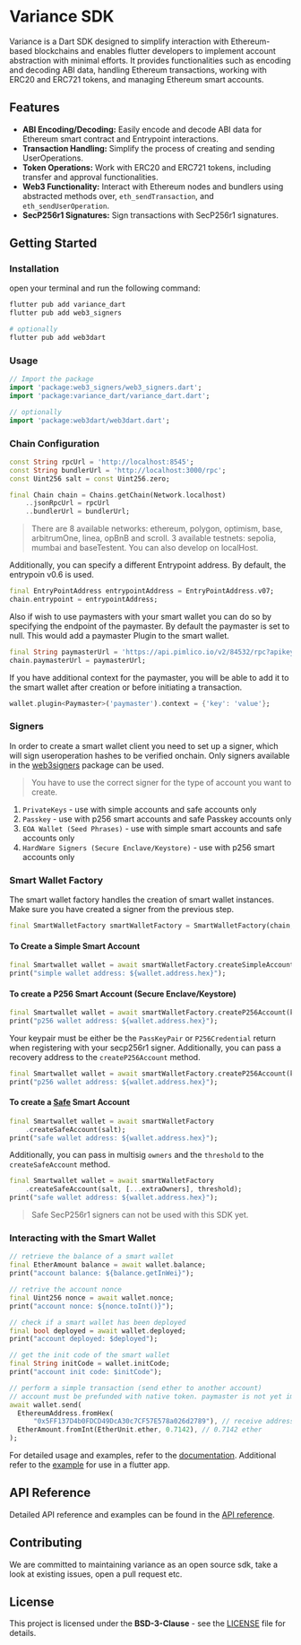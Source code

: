 # Variance SDK

Variance is a Dart SDK designed to simplify interaction with Ethereum-based blockchains and enables flutter developers to implement account abstraction with minimal efforts. It provides functionalities such as encoding and decoding ABI data, handling Ethereum transactions, working with ERC20 and ERC721 tokens, and managing Ethereum smart accounts.

## Features

- **ABI Encoding/Decoding:** Easily encode and decode ABI data for Ethereum smart contract and Entrypoint interactions.
- **Transaction Handling:** Simplify the process of creating and sending UserOperations.
- **Token Operations:** Work with ERC20 and ERC721 tokens, including transfer and approval functionalities.
- **Web3 Functionality:** Interact with Ethereum nodes and bundlers using abstracted methods over, `eth_sendTransaction`, and `eth_sendUserOperation`.
- **SecP256r1 Signatures:** Sign transactions with SecP256r1 signatures.

## Getting Started

### Installation

open your terminal and run the following command:

```sh
flutter pub add variance_dart
flutter pub add web3_signers

# optionally
flutter pub add web3dart
```

### Usage

```dart
// Import the package
import 'package:web3_signers/web3_signers.dart';
import 'package:variance_dart/variance_dart.dart';

// optionally
import 'package:web3dart/web3dart.dart';
```

### Chain Configuration

```dart
const String rpcUrl = 'http://localhost:8545';
const String bundlerUrl = 'http://localhost:3000/rpc';
const Uint256 salt = const Uint256.zero;

final Chain chain = Chains.getChain(Network.localhost)
    ..jsonRpcUrl = rpcUrl
    ..bundlerUrl = bundlerUrl;
```

> There are 8 available networks: ethereum, polygon, optimism, base, arbitrumOne, linea, opBnB and scroll. 3 available testnets: sepolia, mumbai and baseTestent. You can also develop on localHost.

Additionally, you can specify a different Entrypoint address. By default, the entrypoin v0.6 is used.

```dart
final EntryPointAddress entrypointAddress = EntryPointAddress.v07;
chain.entrypoint = entrypointAddress;
```

Also if wish to use paymasters with your smart wallet you can do so by specifying the endpoint of the paymaster. By default the paymaster is set to null. This would add a paymaster Plugin to the smart wallet.

```dart
final String paymasterUrl = 'https://api.pimlico.io/v2/84532/rpc?apikey=...';
chain.paymasterUrl = paymasterUrl;
```

If you have additional context for the paymaster, you will be able to add it to the smart wallet after creation or before initiating a transaction.

```dart
wallet.plugin<Paymaster>('paymaster').context = {'key': 'value'};
```

### Signers

In order to create a smart wallet client you need to set up a signer, which will sign useroperation hashes to be verified onchain. Only signers available in the [web3signers](https://pub.dev/packages/web3_signers) package can be used.

> You have to use the correct signer for the type of account you want to create.

1. `PrivateKeys` - use with simple accounts and safe accounts only
2. `Passkey` - use with p256 smart accounts and safe Passkey accounts only
3. `EOA Wallet (Seed Phrases)` - use with simple smart accounts and safe accounts only
4. `HardWare Signers (Secure Enclave/Keystore)` - use with p256 smart accounts only

### Smart Wallet Factory

The smart wallet factory handles the creation of smart wallet instances. Make sure you have created a signer from the previous step.

```dart
final SmartWalletFactory smartWalletFactory = SmartWalletFactory(chain, signer);
```

#### To Create a Simple Smart Account

```dart
final Smartwallet wallet = await smartWalletFactory.createSimpleAccount(salt);
print("simple wallet address: ${wallet.address.hex}");
```

#### To create a P256 Smart Account (Secure Enclave/Keystore)

```dart
final Smartwallet wallet = await smartWalletFactory.createP256Account(keypair, salt);
print("p256 wallet address: ${wallet.address.hex}");
```

Your keypair must be either be the `PassKeyPair` or `P256Credential` return when registering with your secp256r1 signer.
Additionally, you can pass a recovery address to the `createP256Account` method.

```dart
final Smartwallet wallet = await smartWalletFactory.createP256Account(keypair, salt, recoveryAddress);
print("p256 wallet address: ${wallet.address.hex}");
```

#### To create a [Safe](https://safe.global) Smart Account

```dart
final Smartwallet wallet = await smartWalletFactory
    .createSafeAccount(salt);
print("safe wallet address: ${wallet.address.hex}");
```

Additionally, you can pass in multisig `owners` and the `threshold` to the `createSafeAccount` method.

```dart
final Smartwallet wallet = await smartWalletFactory
    .createSafeAccount(salt, [...extraOwners], threshold);
print("safe wallet address: ${wallet.address.hex}");
```

> Safe SecP256r1 signers can not be used with this SDK yet.

### Interacting with the Smart Wallet

```dart
// retrieve the balance of a smart wallet
final EtherAmount balance = await wallet.balance;
print("account balance: ${balance.getInWei}");

// retrive the account nonce
final Uint256 nonce = await wallet.nonce;
print("account nonce: ${nonce.toInt()}");

// check if a smart wallet has been deployed
final bool deployed = await wallet.deployed;
print("account deployed: $deployed");

// get the init code of the smart wallet
final String initCode = wallet.initCode;
print("account init code: $initCode");

// perform a simple transaction (send ether to another account)
// account must be prefunded with native token. paymaster is not yet implemented
await wallet.send(
  EthereumAddress.fromHex(
      "0x5FF137D4b0FDCD49DcA30c7CF57E578a026d2789"), // receive address
  EtherAmount.fromInt(EtherUnit.ether, 0.7142), // 0.7142 ether
);
```

For detailed usage and examples, refer to the [documentation](https://docs.variance.space). Additional refer to the [example](./example/) for use in a flutter app.

## API Reference

Detailed API reference and examples can be found in the [API reference](https://pub.dev/documentation/variance_dart/latest/variance/variance-library.html).

## Contributing

We are committed to maintaining variance as an open source sdk, take a look at existing issues, open a pull request etc.

## License

This project is licensed under the **BSD-3-Clause** - see the [LICENSE](./LICENSE) file for details.
